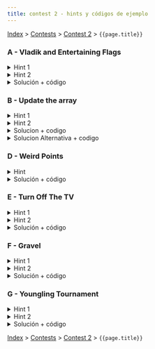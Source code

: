 ```yaml
---
title: contest 2 - hints y códigos de ejemplo
---
```


[Index](../index) > [Contests](../contests) > [Contest 2](../contests#contest-2) > ```{{page.title}}```

### A - Vladik and Entertaining Flags
<details> 
  <summary>Hint 1</summary>
  Piensa en una forma de responder la query(L,R) descomponiendo el rango [L,R] en sub-rangos y combinando respuestas precomputadas para dichos sub-rangos.
</details>
<details>
  <summary>Hint 2</summary>
  Supón que tienes la respuesta precomputada para el rango [L,M] y para el rango [M+1, R]. ¿Cómo obtener la respuesta para el rango [L, R]? Notar que las componentes de ambos rangos se fusionan si es que en el punto de contacto entre las columnas M y M+1 hay valores adyacentes iguales. Cualquier componente que no toque la interfaz no se puede fusionar.
</details>
<details> 
  <summary>Solución + código</summary>
  Básicamente usamos ya sea un Sparse Table o un Segment Tree, los rangos los modelamos con un Struct/Class que guarde los índices L y R del rango, un par de arreglos int left[10] e int right[10] que guarden los ids de las componentes a las que pertenecen los valores de las columnas L y R respectivamente, y un contador de la cantidad de componentes del rango. Para fusionar los rangos A = [L, M] y B = [M+1, R], podemos iterar sincronizadamente sobre las columnas M y M+1 y detectar cuando los valores matrix[M][i] == matrix[M+1][i], en cuyo caso las componentes A.right[i] y B.left[i] deben fusionarse (podemos iterar sobre las 4 columnas A.left, A.right, B.left y B.right y actualizar los ids). Usando Sparse Table la complejidad es O(N^2*M*log(M)) por construir el sparse table y O(Q*N^2*log(M)) por responder las queries. <a href="https://github.com/PabloMessina/Competitive-Programming-Material/blob/master/Solved%20problems/Codeforces/811E_VladikAndEntertainingFlags_v2.cpp
">Código de ejemplo</a>
</details>

### B - Update the array

<details>
  <summary>Hint 1</summary>
  ¿Hay alguna manera de rapidamente almacenar la informacion de los updates de manera que al preguntar por la suma acumulada en el rango [0, i], obtengamos el valor final del elemento i-esimo? Si tuvieramos eso podriamos primero almacenar rapidamente la informacion de todos los updates, y luego calcular todas las sumas acumuladas en tiempo lineal.
</details>

<details>
  <summary>Hint 2</summary>
  ¿Que sucede si para un update de la forma (l,r,val), sumamos val a arr[l] y restamos val a arr[r+1]?
</details>

<details>
  <summary>Solucion + codigo</summary>
  Seguir los dos hints anteriores: Para cada update de la forma (l,r,val) hay que sumarle val a arr[l] y restarselo a arr[r+1]. Luego hay que iterar sobre el arreglo calculando las sumas acumuladas. Para cada query i responder la suma acumulada hasta el indice i. Con esto la solucion es O(n+u+q). 
  
  <a href="https://github.com/ProgramacionCompetitivaPUC/IIC2553-2019-2/blob/master/code_samples/contest2/B_UpdateTheArray.cpp">Codigo de ejemplo</a>
</details>

<details>
  <summary>Solucion Alternativa + codigo</summary>
  Otra solucion conceptualmente mas simple (pero menos eficiente) es utilizar un Lazy Segment Tree. Esta estructura de datos permite en tiempo logaritmico realizar updates y consultas en rangos, que son precisamente las operaciones que necesitamos. La solucion es O(n+u*log(n)+q). 
  
  <a href="https://github.com/ProgramacionCompetitivaPUC/IIC2553-2019-2/blob/master/code_samples/contest2/B_UpdateTheArray_lazyST.cpp">Codigo de ejemplo</a>
</details>

### D - Weird Points
<details>

  <summary>Hint</summary>

  Si procesamos los puntos en orden segun su coordenada <strong>x</strong> y los vamos ingresando a una estructura de datos, al procesar un punto <strong>p=(x_i, y_i)</strong> podemos determinar cuantos puntos son dominados por <strong>p</strong> si somos capaces de contar cuantos puntos de los que ya hemos procesado tienen <strong>y &lt;= y_i</strong>. ¿Que estructura nos permite contar esto?

</details>
<details>

  <summary>Solución + código</summary>

  Primero hay que ordenar los puntos segun su coordenada x segun dice el Hint 1. Luego hay varias elecciones de estructuras de datos que nos permite contar cuantos puntos existen menor a un cierto <strong>y_i</strong> de manera eficiente. Lo mas simple es usar una <a href="https://www.geeksforgeeks.org/ordered-set-gnu-c-pbds/">policy based data structure</a>. Con esto la solucion consiste en:
  
  <ol>
    <li>Ordenar los puntos segun su coordenada <strong>x</strong></li>
    <li>Instanciar el <strong>ordered_set</strong> como explica el link anterior, pero para <strong>pair&lt;int,int&gt;</strong>. El primer elemento del par va a ser la coordenada <strong>y</strong> de cada punto, y el segundo elemento es el indice <strong>i</strong> del punto en el arreglo ordenado segun coordenada <strong>x</strong>. Esto es por si hay puntos distintos con la misma coordenada <strong>y</strong>.</li>
    <li>Iterar sobre los puntos segun su coordenada <strong>x</strong>. Para el <strong>i</strong>-esimo punto realizar lo siguiente:
        <ol>
        <li> Ver cuantos elementos en el set son menores a <strong>(y_i,i)</strong>. Sea este numero <strong>d0</strong>.</li>
        <li> Calcular la dominancia del punto <strong>i</strong> como <strong>abs(2*d0 - n + 1)</strong>.</li>
        <li> Si la dominancia del punto <strong>i</strong> es mayor o igual a <strong>k</strong>, es un Wierd Point.</li>
        <li> Ingresar el par <strong>(y_i,i)</strong> al ordered_set.</li>
        </ol>
    </li>
  </ol>

  La solucion es O(n*log(n)).

  <a href="https://github.com/ProgramacionCompetitivaPUC/IIC2553-2019-2/blob/master/code_samples/contest2/D_WeirdPoints.cpp">Codigo de ejemplo</a>

</details>

### E - Turn Off The TV
<details>
  <summary>Hint 1</summary>
  Es más fácil determinar que TVs <strong>no</strong> son redundantes.
</details>

<details>
  <summary>Hint 2</summary>
  Es posible seguir una estrategia similar al problema B del contest 1: crear "eventos" de encendido/apagado de TVs, ordenarlos por tiempo, y de alguna manera determinar en que tiempos hay solo 1 TV funcionando (lo que hace que esa TV no sea redundante).
</details>

<details>
  <summary>Solución + código</summary>
  Por cada tv, crear un evento de encendido en el tiempo <strong>l</strong> y un evento de apagado en el tiempo <strong>r+1</strong>. Ordenar los eventos por tiempo.
  Luego iterar sobre los eventos, manteniendo un <strong>set</strong> con las TVs encendidas actualmente. Cada vez que cambia el tiempo de un evento a otro (es decir, despues de procesar todos los eventos en el tiempo actual <strong>t</strong>), revisar si hay solo una TV encendida actualmente. Si hay solo 1, entonces esa TV no es redundante.

  De esta manera se pueden identificar todas las TVs no redundantes. Elegir una TV que no este en este conjunto si existe, sino imprimir -1.

  La solucion es O(n*log(n)).

  <a href="https://github.com/ProgramacionCompetitivaPUC/IIC2553-2019-2/blob/master/code_samples/contest2/E_TurnOffTheTV.cpp">Codigo de ejemplo</a>
</details>

### F - Gravel
<details>
  <summary>Hint 1</summary>
  Este problema es similar al B - update the array, tenemos updates sobre rangos y consultas puntuales. La diferencia es que acá los updates y consultas pueden estar intercalados.
</details>
<details>
  <summary>Hint 2</summary>
  Al igual que en el problema B - update the array, podemos usar el concepto de <a href="https://www.geeksforgeeks.org/difference-array-range-update-query-o1/">difference array</a>, sin embargo, como acá tenemos updates y consultas intercalados, recalcular un difference array a cada rato daría TLE. ¿Se te ocurre alguna forma de implementar el mismo concepto de difference array pero con una estructura que permita hacer updates y consultas de forma eficiente?
</details>
<details>
  <summary>Solución + código</summary>
  Básicamente usamos un fenwick tree (a.k.a. bit) para simular un difference array dinámico. Cuando nos piden hacer un update por rango, hacemos bit.add(l,k) y bit.add(r+1,-k), y cuando nos hacen una consulta puntual consultamos con bit.psq(p). La complejidad es O(M log N). <a href="https://github.com/PabloMessina/Competitive-Programming-Material/blob/master/Solved%20problems/Codechef/SPREAD_Gravel.cpp">Código de ejemplo</a>
</details>

### G - Youngling Tournament

<details> 
  <summary>Hint 1</summary>
  Notar que la cantidad de ganadores es a lo más log_2(10^12), esto lo podemos notar si codiciosamente tratamos de generar el caso con mayor cantidad de ganadores, que sería con las fuerzas 1, 1, 2, 4, 8, 16, 32, ...
  Quizás podrías aprovechar eso para encontrar a esos poquitos ganadores.
</details>
<details> 
  <summary>Hint 2</summary>
  En este problema tienes un ranking dinámico, en el cual para un instante dado los jugadores tienen ciertas fuerzas y están rankeados de una cierta manera, y en otro instante algunos jugadores tienen fuerzas distintas y por lo tanto el ranking puede cambiar. Si sólo se tratara de mantener un ranking dinámico, eso se puede hacer fácilmente con un set de C++, o incluso con un ordered_set (policy based data structures de C++). El problema es que además te interesa saber la suma acumulada de las fuerzas de una cierta posición a la izquierda. Sabemos que calcular sumas acumuladas es trivial con fenwick tree o segment tree, ¿pero cómo podemos tener un ranking dinámico a la vez? Hay un trucazo muy ingenioso: si tenemos N jugadores y M updates, podemos suponer que tenemos N+M jugadores, y que en cada instante N jugadores están "activados" y M jugadores están "desactivados", entonces procesar un update se reduce a desactivar la versión obsoleta de un jugador y activar su versión nueva.
</details>
<details> 
  <summary>Solución + código</summary>
  Básicamente ponemos en un mismo arreglo los N jugadores iniciales y los M jugadores "actualizados" (un arreglo de largo N+M). Lo ordenamos de menor a mayor. Las N posiciones originales aparecen con sus fuerzas tal cual, mientras que las M posiciones de las queries inicialmente las "desactivamos" asignándoles fuerza = 0. Luego construimos un fenwick tree (o segment tree) sobre el arreglo. De esta manera, cuando consultamos la fuerza acumulada desde el principio hasta una posición i, las posiciones con fuerza = 0 no alteran la suma acumulada. Dado un estado actual del arreglo y del fenwick tree (segment tree) asociado, podemos contar la cantidad de ganadores usando búsqueda binaria. El primer jugador siempre es ganador, de ahí en adelante podemos considerar al jugador i-ésimo como un ancla y buscar el primer jugador j-ésimo a la derecha (j > i) que su fuerza acumulada hasta su posición sea >= al doble de la fuerza acumulada hasta la posición del ancla. Ese jugador se considera como "candidato" a ser ganador. Para confirmar si es ganador, chequeamos si su fuerza es >= a la fuerza acumulada en la posición j-1. Luego consideramos al jugador j-ésimo como nueva ancla y volvemos a hacer búsqueda binaria hacia la derecha, y así sucesivamente hasta que se nos acaba el arreglo. Cada vez que necesitamos consultar la suma acumulada hasta una cierta posición, podemos usar nuestro fenwick/segment tree. Cuando procesamos un update de fuerza, lo que hacemos es setear fuerza = 0 en la posición anterior del jugador, y setear la nueva fuerza en la posición nueva del jugador (esto requiere que en nuestra implementación recordemos las posiciones de los jugadores). La complejidad de esto es O(M*log(max_fuerza)*log(M+N)^2 + M*log(M+N)). <a href="https://github.com/PabloMessina/Competitive-Programming-Material/blob/master/Solved%20problems/Codeforces/gym_100960G_YounglingTournament.cpp">Código de ejemplo</a>
</details>

<!-- <details> 
  <summary>Hint</summary>   
</details>
<details> 
  <summary>Solución + código</summary>
  <a href="">Código de ejemplo</a>
</details> -->

[Index](../index) > [Contests](../contests) > [Contest 2](../contests#contest-2) > ```{{page.title}}```

